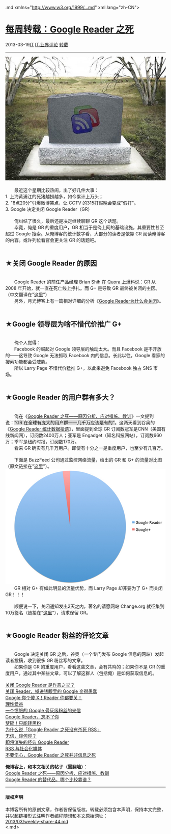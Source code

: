 <!DOCTYPE.md>
.md xmlns="http://www.w3.org/1999/...md" xml:lang="zh-CN">
<head>
<meta http-equiv="Content-Type" content="text.md; charset=utf-8" />
<meta name="generator" content="Python script by program.think@gmail.com" />
<meta name="provider" content="program-think.blogspot.com" />
<link type="text/css" rel="stylesheet" href="../../css/program-think.css" />
<title>每周转载：Google Reader 之死 - 编程随想的博客</title>
</head>
<body>
<div id="main" style="width:100%;">
<h1><a href="../../index.md" title="回到首页">每周转载：Google Reader 之死</a></h1>
<div class="post-info"><span class="date-header">2013-03-19</span><a href="../../tags/IT.md" class="tag">IT</a> <a href="../../tags/IT.E4B89AE7958CE8AF84E8AEBA.md" class="tag">IT.业界评论</a> <a href="../../tags/E8BDACE8BDBD.md" class="tag">转载</a> </div>
<hr>
<div class="post">
<img src="../../images/2013/03/H5O7TAfze8y-RNcAjtzSgiroRGS2AQNlVV68N5Af1TCz1FO5pJffm9lHa5rMTEUMsv1OaRdPyK2-b9nBCULZhRucrCtNGYHJySQrdmheer78y5I9pOcskNvEtqc" alt="不见图 请翻墙"><br /><br />&#12288;&#12288;最近这个星期比较热闹，出了好几件大事：<br />1. 上海黄浦江的死猪越捞越多，如今累计上万头；<br />2. "8点20分"引爆微博笑点，让 CCTV 的315打假晚会变成"假打"。<br />3. Google 决定关闭 Google Reader（GR）<br /><br />&#12288;&#12288;俺纠结了很久，最后还是决定继续聊聊 GR 这个话题。<a name='more'></a><!--program-think--><br />&#12288;&#12288;毕竟，俺是 GR 的重度用户，GR 相当于是俺上网的基础设施，其重要性甚至超过 Google 搜索。从俺博客的统计数字看，大部分的读者是依靠 GR 阅读俺博客的内容。或许列位看官会更关注 GR 的话题吧。<br /><br /><h2>★关闭 Google Reader 的原因</h2><br />&#12288;&#12288;Google Reader 的前任产品经理 Brian Shih <a href="http://www.quora.com/Google-Reader-Shut-Down-March-2013/Why-is-Google-killing-Google-Reader" target="_blank" rel="nofollow">在 Quora 上爆料说</a>：GR 从 2008 年开始，就一直在死亡线上挣扎。而 G+ 是导致 GR 最终被关闭的主因。（中文翻译在"<a href="http://tech.163.com/13/0314/16/8PULLJ3M000915BF...md" target="_blank" rel="nofollow">这里</a>"）<br />&#12288;&#12288;另外，月光博客上有一篇相对详细的分析《<a href="http://www.williamlong.info/archives/3406...md" target="_blank" rel="nofollow">Google Reader为什么会关闭</a>》。<br /><br /><h2>★Google 领导层为啥不惜代价推广 G+</h2><br />&#12288;&#12288;俺个人觉得：<br />&#12288;&#12288;Facebook 的崛起对 Google 领导层的触动太大。而且 Facebook 是不开放的——这导致 Google 无法抓取 Facebook 内的信息。长此以往，Google 看家的搜索功能都会受威胁。<br />&#12288;&#12288;所以 Larry Page 不惜代价猛推 G+，以此来避免 Facebook 独占 SNS 市场。<br /><br /><h2>★Google Reader 的用户群有多大？</h2><br />&#12288;&#12288;俺在《<a href="../../2013/03/google-reader-dead.md">Google Reader 之死——原因分析、应对措施、教训</a>》一文提到说：<q style="background-color:#DDD;">GR 在全球有庞大的用户群——几千万应该是有的</q>。这两天看到谷奥的《<a href="http://www.guao.hk/posts/google-reader-data-points...md" target="_blank" rel="nofollow">Google Reader 统计数据拾遗</a>》，里面提到全球 GR 订阅数冠军是CNN（美国有线新闻网），订阅数2400万人；亚军是 Engadget（知名科技网站），订阅数660万；季军是纽约时报，订阅数170万。<br />&#12288;&#12288;看来 GR 确实有几千万用户。即使有十分之一是重度用户，也至少有几百万。<br /><br />&#12288;&#12288;下面是 BuzzFeed 公司通过监控网络流量，给出的 GR 和 G+ 的流量对比图（原文链接在"<a href="http://www.buzzfeed.com/jwherrman/google-reader-still-sends-far-more-traffic-than-google">这里</a>"）。<br /><img src="../../images/2013/03/gpjAVDCfzP4GkWxZp3aOdmhtziQccG8u-R5_1BX7O6MT7vS_vReY9p0ppgJzhjH5FPeZ_yKAukN7pO_hsdd9yJCyaHmBNtlGO9jEj8YsRAuhAt_ua9lVdFodDuo" alt="不见图 请翻墙"><br />&#12288;&#12288;GR 相对 G+ 有如此明显的流量优势，而 Larry Page 却非要为了 G+ 而关闭 GR！！！<br /><br />&#12288;&#12288;顺便说一下，关闭通知发出2天之内，著名的请愿网站 Change.org 就征集到10万签名（链接在"<a href="https://www.change.org/petitions/google-keep-google-reader-running" target="_blank" rel="nofollow">这里</a>"），请求保留 GR。<br /><br /><h2>★Google Reader 粉丝的评论文章</h2><br />&#12288;&#12288;Google 决定关闭 GR 之后，谷奥（一个专门发布 Google 信息的网站）发起读者投稿，收到很多 GR 粉丝写的文章。<br />&#12288;&#12288;如果你是 GR 的重度用户，看看这些文章，会有共鸣的；如果你不是 GR 的重度用户，通过其中某些文章，可以了解这群人（包括俺）是如何获取信息的。<br /><br /><a href="http://www.guao.hk/posts/is-google-doing-evil-for-closing-google-reader...md" target="_blank" rel="nofollow">关闭 Google Reader 是作恶之举？</a><br /><a href="http://www.guao.hk/posts/stupid-google...md" target="_blank" rel="nofollow">关闭 Reader，掉进钱眼里的 Google 变得愚蠢</a><br /><a href="http://www.guao.hk/posts/shame-on-you-google...md" target="_blank" rel="nofollow">Google 你个傻 X！Reader 你都要关！</a><br /><a href="http://www.guao.hk/posts/rational-google-lover...md" target="_blank" rel="nofollow">理性爱谷</a><br /><a href="http://www.guao.hk/posts/a-letter-from-a-super-anger-google-fan...md" target="_blank" rel="nofollow">一个愤怒的 Google 骨灰级粉丝的来信</a><br /><a href="http://www.guao.hk/posts/cant-forgot-google-reader...md" target="_blank" rel="nofollow">Google Reader，忘不了你</a><br /><a href="http://www.guao.hk/posts/dreams-broken-anti-google-only...md" target="_blank" rel="nofollow">梦碎！只能转黑粉</a><br /><a href="http://www.guao.hk/posts/thats-the-reason-why-google-reader-didnt-kill-rss...md" target="_blank" rel="nofollow">为什么说「Google Reader 之死没有杀死 RSS」</a><br /><a href="http://www.guao.hk/posts/no-trust-no-admirers...md" target="_blank" rel="nofollow">无信，谈何仰？</a><br /><a href="http://www.guao.hk/posts/good-bye-classic-google-reader...md" target="_blank" rel="nofollow">即将消失的经典 Google Reader</a><br /><a href="http://www.guao.hk/posts/rss-and-social-media...md" target="_blank" rel="nofollow">RSS 与社会化媒体</a><br /><a href="http://www.guao.hk/posts/death-of-google-reader-doesnt-mean-death-of-info...md" target="_blank" rel="nofollow">不要伤心，Google Reader 之死并非信息之死</a><br /><br /><b>俺博客上，和本文相关的帖子（需翻墙）</b>：<br /><a href="../../2013/03/google-reader-dead.md">Google Reader 之死——原因分析、应对措施、教训</a><br /><a href="../../2013/05/google-reader-replacement.md">Google Reader 的替代品，哪个比较靠谱？</a><div class="blogger-post-footer">
</div>
<hr>
<div class="copyright">
<h4>版权声明</h4>
本博客所有的原创文章，作者皆保留版权。转载必须包含本声明，保持本文完整，并以超链接形式注明作者<a href="mailto:program.think@gmail.com">编程随想</a>和本文原始网址：<br>
<a href="2013/03/weekly-share-44.md">2013/03/weekly-share-44.md</a>
</div>
</div>
</body>
<.md>

